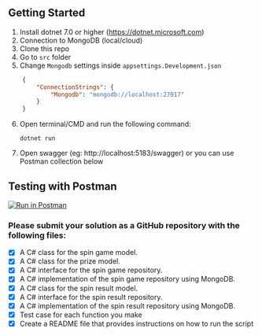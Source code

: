 
## Getting Started

1. Install dotnet 7.0 or higher (https://dotnet.microsoft.com)
2. Connection to MongoDB (local/cloud)
3. Clone this repo
4. Go to `src` folder
5. Change `Mongodb` settings inside `appsettings.Development.json`

```json
    {
        "ConnectionStrings": {
            "Mongodb": "mongodb://localhost:27017"
        }
    }
```
6. Open terminal/CMD and run the following command:

    `dotnet run`
7. Open swagger (eg: http://localhost:5183/swagger) or you can use Postman collection below

## Testing with Postman

[![Run in Postman](https://run.pstmn.io/button.svg)](https://app.getpostman.com/run-collection/580677-1d294ded-1964-422a-b2cf-3ab3202ff99a?action=collection%2Ffork&collection-url=entityId%3D580677-1d294ded-1964-422a-b2cf-3ab3202ff99a%26entityType%3Dcollection%26workspaceId%3D65cade96-470b-4547-b69a-e5704d735eea#?env%5BLocal%5D=W3sia2V5IjoiYmFzZVVybCIsInZhbHVlIjoiaHR0cDovL2xvY2FsaG9zdDo1MTgzIiwiZW5hYmxlZCI6dHJ1ZSwidHlwZSI6ImRlZmF1bHQiLCJzZXNzaW9uVmFsdWUiOiJodHRwOi8vbG9jYWxob3N0OjUxODMiLCJzZXNzaW9uSW5kZXgiOjB9XQ==)

### Please submit your solution as a GitHub repository with the following files:

- [x] A C# class for the spin game model.
- [x] A C# class for the prize model.
- [x] A C# interface for the spin game repository.
- [x] A C# implementation of the spin game repository using MongoDB.
- [x] A C# class for the spin result model.
- [x] A C# interface for the spin result repository.
- [x] A C# implementation of the spin result repository using MongoDB.
- [x] Test case for each function you make 
- [x] Create a README file that provides instructions on how to run the script